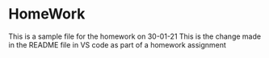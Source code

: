 # HomeWork
This is a sample file for the homework on 30-01-21
This is the change made in the README file in VS code as part of a homework assignment